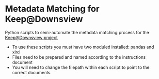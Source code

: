 # Metadata Matching for Keep@Downsview

Python scripts to semi-automate the metadata matching process for the [Keep@Downsview project](https://downsviewkeep.org)

* To use these scripts you must have two moduled installed: pandas and xlrd
* Files need to be prepared and named according to the instructions document
* You will need to change the filepath within each script to point to the correct documents

